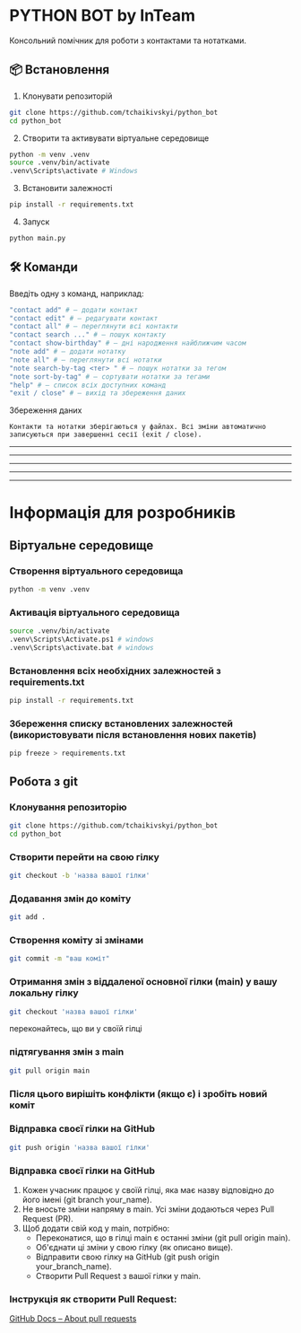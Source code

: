 # PYTHON BOT by InTeam

Консольний помічник для роботи з контактами та нотатками.



## 📦 Встановлення

1. Клонувати репозиторій

```bash
git clone https://github.com/tchaikivskyi/python_bot
cd python_bot
```
2. Створити та активувати віртуальне середовище

```bash
python -m venv .venv
source .venv/bin/activate  
.venv\Scripts\activate # Windows
```
3. Встановити залежності

```bash
pip install -r requirements.txt
```
4. Запуск

```bash
python main.py
```

## 🛠 Команди

Введіть одну з команд, наприклад:


```bash
"contact add" # — додати контакт
"contact edit" # — редагувати контакт
"contact all" # — переглянути всі контакти
"contact search ..." # — пошук контакту
"contact show-birthday" # — дні народження найближчим часом
"note add" # — додати нотатку
"note all" # — переглянути всі нотатки
"note search-by-tag <тег> " # — пошук нотатки за тегом
"note sort-by-tag" # — сортувати нотатки за тегами
"help" # — список всіх доступних команд
"exit / close" # — вихід та збереження даних
```
Збереження даних
```
Контакти та нотатки зберігаються у файлах. Всі зміни автоматично записуються при завершенні сесії (exit / close).
```

---
---
---
---
---

# Інформація для розробників

## Віртуальне середовище

### Створення віртуального середовища
```bash
python -m venv .venv 
``` 
### Активація віртуального середовища
```bash
source .venv/bin/activate
.venv\Scripts\Activate.ps1 # windows
.venv\Scripts\activate.bat # windows
``` 

### Встановлення всіх необхідних залежностей з requirements.txt
```bash
pip install -r requirements.txt 
```
### Збереження списку встановлених залежностей (використовувати після встановлення нових пакетів)
```bash 
pip freeze > requirements.txt 
```

## Робота з git
### Клонування репозиторію
```bash 
git clone https://github.com/tchaikivskyi/python_bot 
cd python_bot
```

### Створити  перейти на свою гілку
```bash
git checkout -b 'назва вашої гілки' 
```

### Додавання змін до коміту
```bash 
git add . 
```
### Створення коміту зі змінами
``` bash
git commit -m "ваш коміт"
 ```

### Отримання змін з віддаленої основної гілки (main) у вашу локальну гілку
``` bash
git checkout 'назва вашої гілки'
 ``` 
переконайтесь, що ви у своїй гілці

### підтягування змін з main

``` bash 
git pull origin main
```   
### Після цього вирішіть конфлікти (якщо є) і зробіть новий коміт

### Відправка своєї гілки на GitHub
``` bash
git push origin 'назва вашої гілки'
 ```

### Відправка своєї гілки на GitHub
1. Кожен учасник працює у своїй гілці, яка має назву відповідно до його імені (git branch your_name).
2. Не вносьте зміни напряму в main. Усі зміни додаються через Pull Request (PR).
3. Щоб додати свій код у main, потрібно:
    - Переконатися, що в гілці main є останні зміни (git pull origin main).
    - Об'єднати ці зміни у свою гілку (як описано вище).
    - Відправити свою гілку на GitHub (git push origin your_branch_name).
    - Створити Pull Request з вашої гілки у main.
### Інструкція як створити Pull Request:
[ GitHub Docs – About pull requests]()